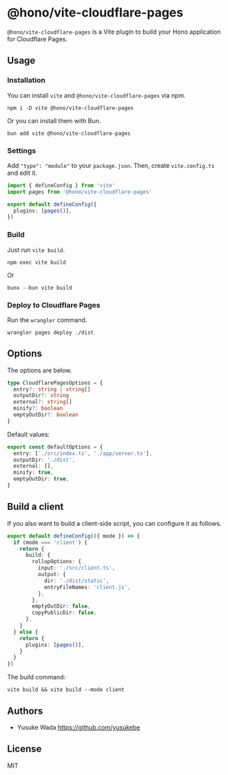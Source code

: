 # @hono/vite-cloudflare-pages

`@hono/vite-cloudflare-pages` is a Vite plugin to build your Hono application for Cloudflare Pages.

## Usage

### Installation

You can install `vite` and `@hono/vite-cloudflare-pages` via npm.

```plain
npm i -D vite @hono/vite-cloudflare-pages
```

Or you can install them with Bun.

```plain
bun add vite @hono/vite-cloudflare-pages
```

### Settings

Add `"type": "module"` to your `package.json`. Then, create `vite.config.ts` and edit it.

```ts
import { defineConfig } from 'vite'
import pages from '@hono/vite-cloudflare-pages'

export default defineConfig({
  plugins: [pages()],
})
```

### Build

Just run `vite build`.

```text
npm exec vite build
```

Or

```text
bunx --bun vite build
```

### Deploy to Cloudflare Pages

Run the `wrangler` command.

```text
wrangler pages deploy ./dist
```

## Options

The options are below.

```ts
type CloudflarePagesOptions = {
  entry?: string | string[]
  outputDir?: string
  external?: string[]
  minify?: boolean
  emptyOutDir?: boolean
}
```

Default values:

```ts
export const defaultOptions = {
  entry: ['./src/index.ts', './app/server.ts'],
  outputDir: './dist',
  external: [],
  minify: true,
  emptyOutDir: true,
}
```

## Build a client

If you also want to build a client-side script, you can configure it as follows.

```ts
export default defineConfig(({ mode }) => {
  if (mode === 'client') {
    return {
      build: {
        rollupOptions: {
          input: './src/client.ts',
          output: {
            dir: './dist/static',
            entryFileNames: 'client.js',
          },
        },
        emptyOutDir: false,
        copyPublicDir: false,
      },
    }
  } else {
    return {
      plugins: [pages()],
    }
  }
})
```

The build command:

```text
vite build && vite build --mode client
```

## Authors

- Yusuke Wada <https://github.com/yusukebe>

## License

MIT
